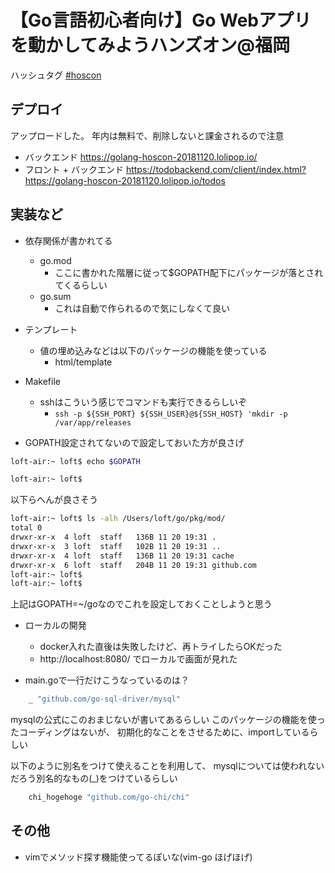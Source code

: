 # 【Go言語初心者向け】Go Webアプリを動かしてみようハンズオン@福岡

ハッシュタグ [#hoscon](https://twitter.com/search?q=%23hoscon)

## デプロイ
アップロードした。
年内は無料で、削除しないと課金されるので注意

- バックエンド https://golang-hoscon-20181120.lolipop.io/
- フロント + バックエンド https://todobackend.com/client/index.html?https://golang-hoscon-20181120.lolipop.io/todos

## 実装など

- 依存関係が書かれてる
  - go.mod
    - ここに書かれた階層に従って$GOPATH配下にパッケージが落とされてくるらしい
  - go.sum
    - これは自動で作られるので気にしなくて良い

- テンプレート
  - 値の埋め込みなどは以下のパッケージの機能を使っている
    - html/template

- Makefile
  - sshはこういう感じでコマンドも実行できるらしいぞ
    - `ssh -p ${SSH_PORT} ${SSH_USER}@${SSH_HOST} 'mkdir -p /var/app/releases`

- GOPATH設定されてないので設定しておいた方が良さげ

``` bash
loft-air:~ loft$ echo $GOPATH

loft-air:~ loft$
```

以下らへんが良さそう

``` bash
loft-air:~ loft$ ls -alh /Users/loft/go/pkg/mod/
total 0
drwxr-xr-x  4 loft  staff   136B 11 20 19:31 .
drwxr-xr-x  3 loft  staff   102B 11 20 19:31 ..
drwxr-xr-x  4 loft  staff   136B 11 20 19:31 cache
drwxr-xr-x  6 loft  staff   204B 11 20 19:31 github.com
loft-air:~ loft$
loft-air:~ loft$
```

上記はGOPATH=~/goなのでこれを設定しておくことしようと思う

- ローカルの開発
  - docker入れた直後は失敗したけど、再トライしたらOKだった
  - http://localhost:8080/ でローカルで画面が見れた

- main.goで一行だけこうなっているのは？

``` go
	_ "github.com/go-sql-driver/mysql"
```

mysqlの公式にこのおまじないが書いてあるらしい
このパッケージの機能を使ったコーディングはないが、
初期化的なことをさせるために、importしているらしい

以下のように別名をつけて使えることを利用して、
mysqlについては使われないだろう別名的なもの(_)をつけているらしい

``` go
	chi_hogehoge "github.com/go-chi/chi"
```

## その他

- vimでメソッド探す機能使ってるぽいな(vim-go ほげほげ)
